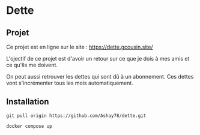 # Dette

## Projet

Ce projet est en ligne sur le site : https://dette.gcousin.site/

L'ojectif de ce projet est d'avoir un retour sur ce que je dois à mes amis et ce qu'ils me doivent.

On peut aussi retrouver les dettes qui sont dû à un abonnement. Ces dettes vont s'incrémenter tous les mois automatiquement.

## Installation

```git pull origin https://github.com/Ashay78/dette.git```

```docker compose up```

